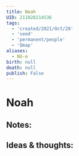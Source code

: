 ```yaml
---
title: Noah
UID: 211028214536
tags:
  - 'created/2021/Oct/28'
  - 'seed'
  - 'permanent/people'
  - 'Qmap'
aliases:
  - Nô-e
birth: null
death: null
publish: False
---
```

# Noah

## Notes:


## Ideas & thoughts:
